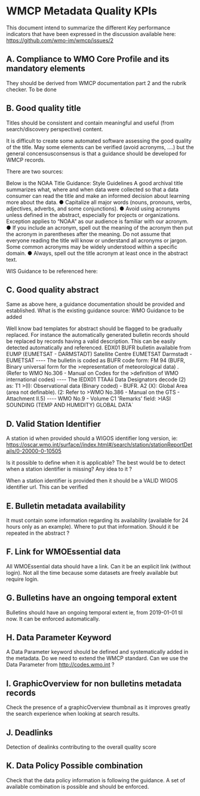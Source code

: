 # WMCP Metadata Quality KPIs

This document intend to summarize the different Key performance indicators that have been expressed in the discussion available here: https://github.com/wmo-im/wmcp/issues/2

## A. Compliance to WMO Core Profile and its mandatory elements

They should be derived from WMCP documentation part 2 and the rubrik checker.
To be done

## B.	Good quality title

Titles should be consistent and contain meaningful and useful (from search/discovery perspective) content.

It is difficult to create some automated software assessing the good quality of the title.
May some elements can be verified (avoid acronyms, ….) but the general concensusconsensus is that a guidance should be developed for WMCP records.

There are two sources:

Below is the NOAA Title Guidance:
Style Guidelines
A good archival title summarizes what, where and when data were collected so that a data consumer can read the title and make an informed decision about learning more about the data.
●	Capitalize all major words (nouns, pronouns, verbs, adjectives, adverbs, and some conjunctions).
●	Avoid using acronyms unless defined in the abstract, especially for projects or organizations. Exception applies to “NOAA” as our audience is familiar with our acronym.
●	If you include an acronym, spell out the meaning of the acronym then put the acronym in parentheses after the meaning. Do not assume that everyone reading the title will know or understand all acronyms or jargon. Some common acronyms may be widely understood within a specific domain.
●	Always, spell out the title acronym at least once in the abstract text.

WIS Guidance to be referenced here:  

## C.	Good quality abstract

Same as above here, a guidance documentation should be provided and established.
What is the existing guidance source: WMO Guidance to be added

Well know bad templates for abstract should be flagged to be gradually replaced.
For instance the automatically generated bulletin records should be replaced by records having a valid description. This can be easily detected automatically and referenced.
EDX01 BUFR bulletin available from EUMP (EUMETSAT - DARMSTADT)
Satellite Centre EUMETSAT Darmstadt - EUMETSAT
---- The bulletin is coded as BUFR code form: FM 94 (BUFR, Binary universal form for the >representation of meteorological data) . (Refer to WMO No.306 - Manual on Codes for the >definition of WMO international codes) ---- The IEDX01 TTAAii Data Designators decode (2) as: T1 >(I): Observational data (Binary coded) - BUFR. A2 (X): Global Area (area not definable). (2: Refer to >WMO No.386 - Manual on the GTS - Attachment II.5) ---- WMO No.9 - Volume C1 'Remarks' field: >IASI SOUNDING (TEMP AND HUMIDITY) GLOBAL DATA`


## D.	Valid Station Identifier
A station id when provided should a WIGOS identifier long version, ie: https://oscar.wmo.int/surface//index.html#/search/station/stationReportDetails/0-20000-0-10505

Is it possible to define when it is applicable? The best would be to detect when a station identifier is missing? Any idea to it ?

When a station identifier is provided then it should be a VALID WIGOS identifier url. This can be verified

## E.	Bulletin metadata availability

It must contain some information regarding its availability (available for 24 hours only as an example).
Where to put that information. Should it be repeated in the abstract ?

## F.	Link for WMOEssential data
All WMOEssential data should have a link. Can it be an explicit link (without login).
Not all the time because some datasets are freely available but require login.

## G.	Bulletins have an ongoing temporal extent
Bulletins should have an ongoing temporal extent ie, from 2019-01-01 til now.
It can be enforced automatically.

## H.	Data Parameter Keyword

A Data Parameter keyword should be defined and systematically added in the metadata.
Do we need to extend the WMCP standard.
Can we use the Data Parameter from  http://codes.wmo.int ?

## I.	GraphicOverview for non bulletins metadata records

Check the presence of a graphicOverview thumbnail as it improves greatly the search experience when looking at search results.

## J.	Deadlinks
Detection of dealinks contributing to the overall quality score

## K.	Data Policy Possible combination

Check that the data policy information is following the guidance. A set of available combination is possible and should be enforced.
